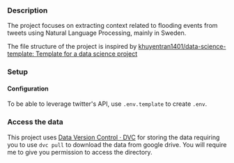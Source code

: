 ### Description

The project focuses on extracting context related to flooding events from tweets
using Natural Language Processing, mainly in Sweden.

The file structure of the project is inspired by [khuyentran1401/data-science-template: Template for a data science project](https://github.com/khuyentran1401/data-science-template)
### Setup

#### Configuration
To be able to leverage twitter's API, use `.env.template` to create `.env`.

### Access the data
This project uses [Data Version Control · DVC](https://dvc.org/) for storing the data requiring you
to use `dvc pull` to download the data from google drive. You will require me to
give you permission to access the directory.

